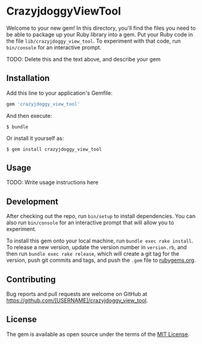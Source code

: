 # CrazyjdoggyViewTool

Welcome to your new gem! In this directory, you'll find the files you need to be able to package up your Ruby library into a gem. Put your Ruby code in the file `lib/crazyjdoggy_view_tool`. To experiment with that code, run `bin/console` for an interactive prompt.

TODO: Delete this and the text above, and describe your gem

## Installation

Add this line to your application's Gemfile:

```ruby
gem 'crazyjdoggy_view_tool'
```

And then execute:

    $ bundle

Or install it yourself as:

    $ gem install crazyjdoggy_view_tool

## Usage

TODO: Write usage instructions here

## Development

After checking out the repo, run `bin/setup` to install dependencies. You can also run `bin/console` for an interactive prompt that will allow you to experiment.

To install this gem onto your local machine, run `bundle exec rake install`. To release a new version, update the version number in `version.rb`, and then run `bundle exec rake release`, which will create a git tag for the version, push git commits and tags, and push the `.gem` file to [rubygems.org](https://rubygems.org).

## Contributing

Bug reports and pull requests are welcome on GitHub at https://github.com/[USERNAME]/crazyjdoggy_view_tool.


## License

The gem is available as open source under the terms of the [MIT License](http://opensource.org/licenses/MIT).

